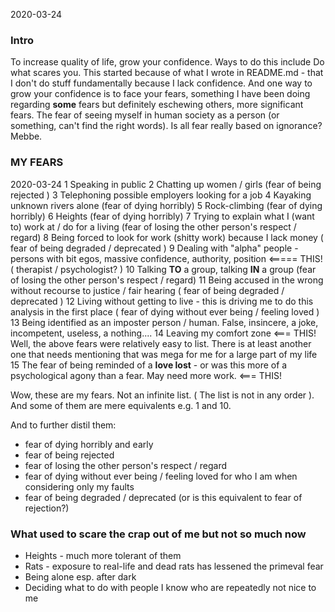 2020-03-24

### Intro
To increase quality of life, grow your confidence. Ways to do this include Do what scares you.
This started because of what I wrote in README.md - that I don't do stuff fundamentally because I lack confidence. And one way to grow your confidence is to face your fears, something I have been doing regarding __some__ fears but definitely eschewing others, more significant fears. The fear of seeing myself in human society as a person (or something, can't find the right words).
Is all fear really based on ignorance? Mebbe.


### MY FEARS
2020-03-24 
1 Speaking in public
2 Chatting up women / girls (fear of being rejected )
3 Telephoning possible employers looking for a job
4 Kayaking unknown rivers alone (fear of dying horribly)
5 Rock-climbing (fear of dying horribly)
6 Heights (fear of dying horribly)
7 Trying to explain what I (want to) work at / do for a living (fear of losing the other person's respect / regard)
8 Being forced to look for work (shitty work) because I lack money ( fear of being degraded / deprecated )
9 Dealing with  "alpha" people - persons with  bit egos, massive confidence, authority, position <===== THIS!  ( therapist / psychologist? )
10 Talking __TO__ a group, talking __IN__ a group   (fear of losing the other person's respect / regard)
11 Being accused in the wrong without recourse to justice / fair hearing ( fear of being degraded / deprecated )
12 Living without getting to live - this is driving me to do this analysis in the first place ( fear of dying without ever being / feeling loved ) 
13 Being identified as an imposter person / human. False, insincere, a joke, incompetent, useless, a nothing....
14 Leaving my comfort zone <=== THIS!  
Well, the above fears were relatively easy to list. There is at least another one that needs mentioning that was mega for me for a large part of my life
15 The fear of being reminded of a __love lost__ - or was this more of a psychological agony than a fear. May need more work. <=== THIS! 

Wow, these are my fears. Not an infinite list. ( The list is not in any order ). And some of them are mere equivalents e.g. 1 and 10.

And to further distil them:
- fear of dying horribly and early
- fear of being rejected 
- fear of losing the other person's respect / regard
- fear of dying without ever being / feeling loved for who I am when considering only my faults
- fear of being degraded / deprecated (or is this equivalent to fear of rejection?)


### What used to scare the crap out of me but not so much now
- Heights - much more tolerant of them
- Rats - exposure to real-life and dead rats has lessened the primeval fear
- Being alone esp. after dark
- Deciding what to do with people I know who are repeatedly not nice to me

